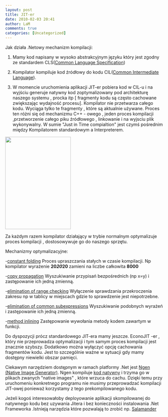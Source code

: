 ```yaml
---
layout: post
title: JIT-er
date: 2010-02-03 20:41
author: LaM
comments: true
categories: [Uncategorized]
---
```

Jak działa .Netowy mechanizm kompilacji:
1. Mamy kod napisany w wysoko abstrakcyjnym języku który jest zgodny ze standardem CLS(<a href="http://msdn.microsoft.com/en-us/library/12a7a7h3(VS.71).aspx">Common Language Specification</a>)

2. Kompilator kompiluje kod źródłowy do kodu CIL(<a href="http://en.wikipedia.org/wiki/Common_Intermediate_Language">Common Intermediate Language</a>).

3. W momencie uruchomienia aplikacji JIT-er pobiera kod w CIL-u i na wyjściu generuje natywny kod zoptymalizowany pod architekturę naszego systemu , procka itp [ fragmenty kodu są często cachowane zwiększając wydajność  procesu]. Kompilator nie przetwarza całego kodu. Wyciąga tylko te fragmenty , które są aktualnie używane. Proces ten różni się od mechanizmu  C++ - owego  , jeden proces kompilacji ,przetworzenie całego piku źródłowego , linkowanie i na wyjsciu plik wykonywalny. W sumie "Just in Time compialtion" jest czymś pośrednim między Kompilatorem standardowym a Interpreterem.


<a href="http://lammichalfranc.files.wordpress.com/2010/02/jit.jpg"><img src="http://lammichalfranc.files.wordpress.com/2010/02/jit.jpg" alt="" title="JIT" width="209" height="295" class="aligncenter size-full wp-image-282" /></a>


Za każdym razem kompilator działający  w trybie normalnym optymalizuje proces kompilacji , dostosowywuje
go do naszego sprzętu.

Mechanizmy optymalizacyjne:

-<a href="//en.wikipedia.org/wiki/Constant_folding">constant folding</a>
Proces upraszczania stałych w czasie kompilacji. Np kompilator wyrażenie <strong>20*20*20 </strong>zamieni na liczbe całkowita <strong>8000</strong>

-<a href="http://en.wikipedia.org/wiki/Copy_propagation">copy propagation</a>
Wyszukiwanie przypisań bezpośrednich (np x=y) i zastępowanie ich jedną zmienną.

-<a href="http://8086.blogcu.com/range-check-elimination-in-c/1595627">elimination of range checking</a>
Wyłączenie sprawdzania przekroczenia zakresu np w tablicy  w miejscach gdzie to sprawdzenie jest niepotrzebne.

-<a href="http://en.wikipedia.org/wiki/Common_subexpression_elimination">elimination of common subexpressions</a>
Wyszukiwanie podobnych wyrażeń i zastępowanie ich jedną zmienną.

-<a href="http://en.wikipedia.org/wiki/Inline_function">method inlining</a>
Zastępowanie wywołania metody kodem zawartym w funkcji.

Do dyspozycji prócz standardowego JIT-era mamy jeszcze.
EconoJIT -er , który nie przeprowadza optymalizacji i tym samym proces kompilacji jest znacznie szybszy. Dodatkowo można wyłączyć opcję cachowania fragmentów kodu. Jest to szczególnie ważne w sytuacji gdy mamy dostępny niewielki obszar pamięci.

Ciekawym narzędziem dostępnym w ramach platformy .Net jest <a href="http://msdn.microsoft.com/en-us/library/6t9t5wcf.aspx">Ngen (Native Image Generator)</a>. Ngen kompiluje <a href="http://en.wikipedia.org/wiki/Bytecode"> kod natywny</a> i trzyma go w plikach zwanych "native images" , które wrzuca do cachu.  Dzięki temu przy uruchomeniu konkretnego programu nie musimy przeprowadzać kompilacji JIT-owej ponieważ korzystamy z tego prekompilowanego kodu.

Jeżeli kogoś interesowałoby deployowanie aplikacji skompilowanej do natywnego kodu bez uzywania Jitera i bez konieczności instalowania .Net Frameworka .Istnieją narzędzia które pozwalają to zrobić np. <a href="http://www.remotesoft.com/linker/intro.html">Salamander</a>

